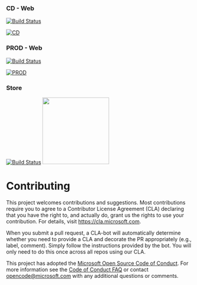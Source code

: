 
### CD - Web 
[![Build Status](https://dev.azure.com/devops-for-client-apps/build2019-demo/_apis/build/status/CI-build?branchName=master&jobName=Build&configuration=Channel_CD_Web)](https://dev.azure.com/devops-for-client-apps/build2019-demo/_build/latest?definitionId=1&branchName=master)

[![CD](https://img.shields.io/azure-devops/release/devops-for-client-apps/99e907d0-45c4-4065-9d18-a85a42d82d83/1/1.svg?style=flat-square)](https://build2019devopsdemo.z13.web.core.windows.net/CD)

### PROD - Web
[![Build Status](https://dev.azure.com/devops-for-client-apps/build2019-demo/_apis/build/status/CI-build?branchName=master&jobName=Build&configuration=Channel_Prod_Web)](https://dev.azure.com/devops-for-client-apps/build2019-demo/_build/latest?definitionId=1&branchName=master)

[![PROD](https://img.shields.io/azure-devops/release/devops-for-client-apps/99e907d0-45c4-4065-9d18-a85a42d82d83/1/9.svg?style=flat-square)](https://build2019devopsdemo.z13.web.core.windows.net/WpfCoreApp)

### Store
[![Build Status](https://dev.azure.com/devops-for-client-apps/build2019-demo/_apis/build/status/CI-build?branchName=master&jobName=Build&configuration=Channel_Prod_Store)](https://dev.azure.com/devops-for-client-apps/build2019-demo/_build/latest?definitionId=1&branchName=master)
<img src="https://assets.windowsphone.com/85864462-9c82-451e-9355-a3d5f874397a/English_get-it-from-MS_InvariantCulture_Default.png" width="180" />


# Contributing

This project welcomes contributions and suggestions.  Most contributions require you to agree to a
Contributor License Agreement (CLA) declaring that you have the right to, and actually do, grant us
the rights to use your contribution. For details, visit https://cla.microsoft.com.

When you submit a pull request, a CLA-bot will automatically determine whether you need to provide
a CLA and decorate the PR appropriately (e.g., label, comment). Simply follow the instructions
provided by the bot. You will only need to do this once across all repos using our CLA.

This project has adopted the [Microsoft Open Source Code of Conduct](https://opensource.microsoft.com/codeofconduct/).
For more information see the [Code of Conduct FAQ](https://opensource.microsoft.com/codeofconduct/faq/) or
contact [opencode@microsoft.com](mailto:opencode@microsoft.com) with any additional questions or comments.
